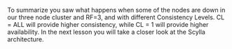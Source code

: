 To summarize you saw what happens when some of the nodes are down in our three node cluster and RF=3, and with different Consistency Levels. CL = ALL will provide higher consistency, while CL = 1 will provide higher availability. 
In the next lesson you will take a closer look at the Scylla architecture. 